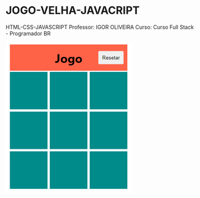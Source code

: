 # JOGO-VELHA-JAVACRIPT

HTML-CSS-JAVASCRIPT
Professor: IGOR OLIVEIRA
Curso: Curso Full Stack - Programador BR

<img src="./img/screem.PNG" alt="Imagem projeto"/>

